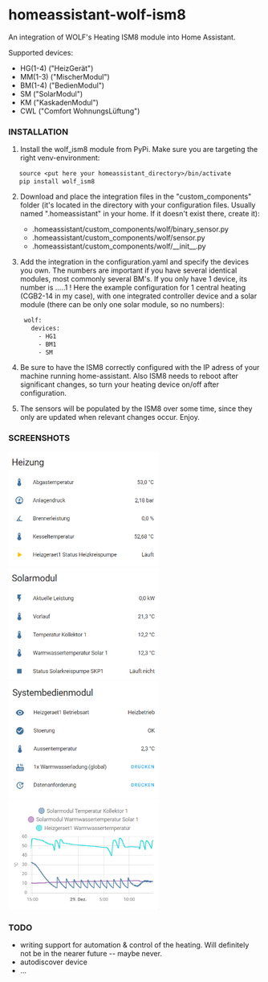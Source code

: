 # homeassistant-wolf-ism8
An integration of WOLF's Heating ISM8 module into Home Assistant.

Supported devices:
  - HG(1-4) ("HeizGerät")
  - MM(1-3) ("MischerModul")
  - BM(1-4) ("BedienModul")
  - SM ("SolarModul")
  - KM ("KaskadenModul")
  - CWL ("Comfort WohnungsLüftung")
  
  
### INSTALLATION
1. Install the wolf_ism8 module from PyPi. Make sure you are targeting the right venv-environment:

```yaml7
   source <put here your homeassistant_directory>/bin/activate
   pip install wolf_ism8
```

2. Download and place the integration files in the "custom_components" folder (it's located in the directory with your configuration files. Usually named ".homeassistant" in your home. If it doesn't exist there, create it):

    - .homeassistant/custom_components/wolf/binary_sensor.py
    - .homeassistant/custom_components/wolf/sensor.py
    - .homeassistant/custom_components/wolf/\_\_init\_\_.py

3. Add the integration in the configuration.yaml and specify the devices you own. The numbers are important if you have several identical modules, most commonly several BM's. If you only have 1 device, its number is .....1 ! Here the example configuration for 1 central heating (CGB2-14 in my case), with one integrated controller device and a solar module (there can be only one solar module, so no numbers):


    ```yaml7
     wolf:
       devices: 
         - HG1
         - BM1
         - SM
    ```

5. Be sure to have the ISM8 correctly configured with the IP adress of your machine running home-assistant. Also ISM8 needs to reboot after significant changes, so turn your heating device on/off after configuration.

6. The sensors will be populated by the ISM8 over some time, since they only are updated when relevant changes occur. Enjoy. 

### SCREENSHOTS
<img width="300" src="https://github.com/marcschmiedchen/home-assistant-wolf_ism8/blob/master/screenshots/s1.PNG"> <img width="300" src="https://github.com/marcschmiedchen/home-assistant-wolf_ism8/blob/master/screenshots/s2.PNG"> <img width="300" src="https://github.com/marcschmiedchen/home-assistant-wolf_ism8/blob/master/screenshots/s3.PNG"> <img width="300" src="https://github.com/marcschmiedchen/home-assistant-wolf_ism8/blob/master/screenshots/s4.PNG">



### TODO

 - writing support for automation & control of the heating. Will definitely not be in the nearer future -- maybe never.
 - autodiscover device
 - ...
